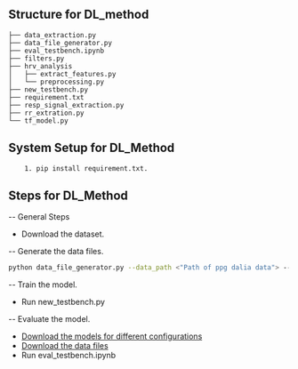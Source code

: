 ## Structure for DL_method
```
├── data_extraction.py
├── data_file_generator.py
├── eval_testbench.ipynb
├── filters.py
├── hrv_analysis
│   ├── extract_features.py
│   └── preprocessing.py
├── new_testbench.py
├── requirement.txt
├── resp_signal_extraction.py
├── rr_extration.py
└── tf_model.py
```
      
## System Setup for DL_Method
        1. pip install requirement.txt.

## Steps for DL_Method
  -- General Steps
  * Download the dataset.
      
  -- Generate the data files.
  ```bash
  python data_file_generator.py --data_path <"Path of ppg dalia data"> --srate <"sampling rate"> --win_len <"window length"> --num_epochs <"number of epochs">
  ```
  
  -- Train the model.
  * Run new_testbench.py
  
  -- Evaluate the model.
  * [Download the models for different configurations](https://drive.google.com/drive/folders/1wsyNcdeR1MF__zN9J5vhp9xQ8497aoV1?usp=sharing)
  * [Download the data files](https://drive.google.com/drive/folders/1PIaNOR3ddFgQ0L0QK-3v3PvOojIceIZ3?usp=sharing)
  * Run eval_testbench.ipynb
